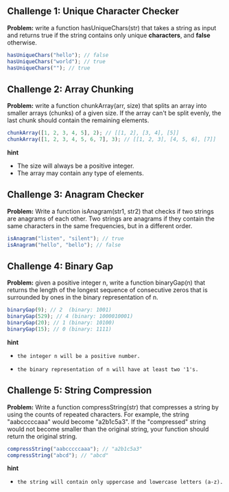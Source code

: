 ## Challenge 1: Unique Character Checker

**Problem:**
write a function hasUniqueChars(str) that takes a string as input and returns true if the string contains only unique **characters**, and **false** otherwise.

```javascript
hasUniqueChars("hello"); // false
hasUniqueChars("world"); // true
hasUniqueChars(""); // true
```

## Challenge 2: Array Chunking

**Problem:**
write a function chunkArray(arr, size) that splits an array into smaller arrays (chunks) of a given size. If the array can't be split evenly, the last chunk should contain the remaining elements.

```javascript
chunkArray([1, 2, 3, 4, 5], 2); // [[1, 2], [3, 4], [5]]
chunkArray([1, 2, 3, 4, 5, 6, 7], 3); // [[1, 2, 3], [4, 5, 6], [7]]
```

**hint**

- The size will always be a positive integer.
- The array may contain any type of elements.

## Challenge 3: Anagram Checker

**Problem:**
Write a function isAnagram(str1, str2) that checks if two strings are anagrams of each other. Two strings are anagrams if they contain the same characters in the same frequencies, but in a different order.

```javascript
isAnagram("listen", "silent"); // true
isAnagram("hello", "bello"); // false
```

## Challenge 4: Binary Gap

**Problem:**
given a positive integer n, write a function binaryGap(n) that returns the length of the longest sequence of consecutive zeros that is surrounded by ones in the binary representation of n.

```javascript
binaryGap(9); // 2  (binary: 1001)
binaryGap(529); // 4 (binary: 1000010001)
binaryGap(20); // 1 (binary: 10100)
binaryGap(15); // 0 (binary: 1111)
```

**hint**

-     the integer n will be a positive number.
-     the binary representation of n will have at least two '1's.

## Challenge 5: String Compression

**Problem:**
Write a function compressString(str) that compresses a string by using the counts of repeated characters. For example, the string "aabcccccaaa" would become "a2b1c5a3". If the "compressed" string would not become smaller than the original string, your function should return the original string.

```javascript
compressString("aabcccccaaa"); // "a2b1c5a3"
compressString("abcd"); // "abcd"
```

**hint**

-     the string will contain only uppercase and lowercase letters (a-z).
